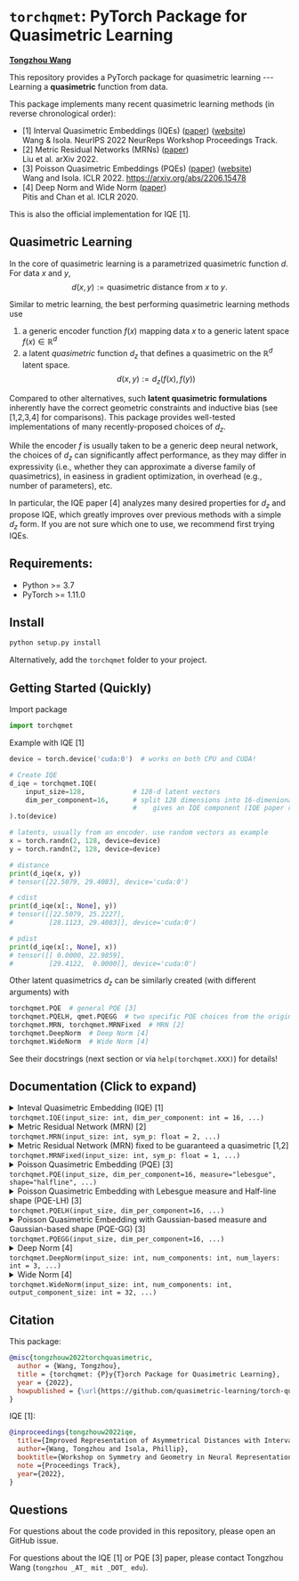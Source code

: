 # `torchqmet`: PyTorch Package for Quasimetric Learning

**[Tongzhou Wang](https://www.tongzhouwang.info)**

This repository provides a PyTorch package for quasimetric learning --- Learning a **quasimetric** function from data.


This package implements many recent quasimetric learning methods (in reverse chronological order):
+ [1] Interval Quasimetric Embeddings (IQEs) ([paper](https://arxiv.org/abs/2211.15120)) ([website](https://www.tongzhouwang.info/interval_quasimetric_embedding/)) <br/>
  Wang & Isola. NeurIPS 2022 NeurReps Workshop Proceedings Track.
+ [2] Metric Residual Networks (MRNs) ([paper](https://arxiv.org/abs/2208.08133)) <br/>
  Liu et al. arXiv 2022.
+ [3] Poisson Quasimetric Embeddings (PQEs) ([paper](https://arxiv.org/abs/2206.15478)) ([website](https://github.com/ssnl/poisson_quasimetric_embedding)) <br/>
  Wang and Isola. ICLR 2022. https://arxiv.org/abs/2206.15478
+ [4] Deep Norm and Wide Norm ([paper](https://arxiv.org/abs/2002.05825)) <br/>
  Pitis and Chan et al. ICLR 2020.

This is also the official implementation for IQE [1].

## Quasimetric Learning

In the core of quasimetric learning is a parametrized quasimetric function $d$. For data $x$ and $y$,
$$d(x, y) := \textsf{quasimetric distance from $x$ to $y$}.$$

Similar to metric learning, the best performing quasimetric learning methods use
1. a generic encoder function $f(x)$ mapping data $x$ to a generic latent space $f(x) \in \mathbb{R}^d$
2. a latent *quasimetric* function $d_z$ that defines a quasimetric on the $\mathbb{R}^d$ latent space.
$$d(x, y) := d_z(f(x), f(y))$$

Compared to other alternatives, such **latent quasimetric formulations** inherently have the correct geometric constraints and inductive bias (see [1,2,3,4] for comparisons). This package provides well-tested implementations of many recently-proposed choices of $d_z$.

While the encoder $f$ is usually taken to be a generic deep neural network, the choices of $d_z$ can significantly affect performance, as they may differ in expressivity (i.e., whether they can approximate a diverse family of quasimetrics), in easiness in gradient optimization, in overhead (e.g., number of parameters), etc.

In particular, the IQE paper [4] analyzes many desired properties for $d_z$ and propose IQE, which greatly improves over previous methods with a simple $d_z$ form. If you are not sure which one to use, we recommend first trying IQEs.

## Requirements:

+ Python >= 3.7
+ PyTorch >= 1.11.0


## Install

```py
python setup.py install
```

Alternatively, add the `torchqmet` folder to your project.

## Getting Started (Quickly)

Import package
```py
import torchqmet
```

Example with IQE [1]
```py
device = torch.device('cuda:0')  # works on both CPU and CUDA!

# Create IQE
d_iqe = torchqmet.IQE(
    input_size=128,            # 128-d latent vectors
    dim_per_component=16,      # split 128 dimensions into 16-dimenional chunks, where each chunk
                               #    gives an IQE component (IQE paper recommends `dim_per_component >= 8`)
).to(device)

# latents, usually from an encoder. use random vectors as example
x = torch.randn(2, 128, device=device)
y = torch.randn(2, 128, device=device)

# distance
print(d_iqe(x, y))
# tensor([22.5079, 29.4083], device='cuda:0')

# cdist
print(d_iqe(x[:, None], y))
# tensor([[22.5079, 25.2227],
#         [28.1123, 29.4083]], device='cuda:0')

# pdist
print(d_iqe(x[:, None], x))
# tensor([[ 0.0000, 22.9859],
#         [29.4122,  0.0000]], device='cuda:0')
```

Other latent quasimetrics $d_z$ can be similarly created (with different arguments) with
```py
torchqmet.PQE  # general PQE [3]
torchqmet.PQELH, qmet.PQEGG  # two specific PQE choices from the original paper [3]
torchqmet.MRN, torchqmet.MRNFixed  # MRN [2]
torchqmet.DeepNorm  # Deep Norm [4]
torchqmet.WideNorm  # Wide Norm [4]
```

See their docstrings (next section or via `help(torchqmet.XXX)`) for details!

## Documentation (Click to expand)

<details>
<summary>
Inteval Quasimetric Embedding (IQE) [1]<br/>
<code>torchqmet.IQE(input_size: int, dim_per_component: int = 16, ...)</code>
</summary>

    Inteval Quasimetric Embedding (IQE):
    https://arxiv.org/abs/2211.15120

    One-line Usage:

        IQE(input_size: int, dim_per_component: int = 16, ...)


    Default arguments implements IQE-maxmean. Set `reduction="sum"` to create IQE-sum.

    IQE-Specific Args:
        input_size (int): Dimension of input latent vectors
        dim_per_component (int): IQE splits latent vectors into chunks, where ach chunk computes gives an IQE component.
                                 This is the number of latent dimensions assigned to each chunk. This number must
                                 perfectly divide ``input_size``. IQE paper recomments at least ``8``.
                                 Default: ``16``.

    Common Args (Exist for all quasimetrics, **Keyword-only**, Default values may be different for different quasimetrics):
        transforms (Collection[str]): A sequence of transforms to apply to the components, before reducing them to form
                                      the final latent quasimetric.
                                      Supported choices:
                                        + "concave_activation": Concave activation transform from Neural Norms paper.
                                      Default: ``()`` (no transforms).
        reduction (str): Reduction method to aggregate components into final quasimetric value.
                         Supported choices:
                           + "sum": Sum of components.
                           + "max": Max of components.
                           + "mean": Average of components.
                           + "maxmean": Convex combination of max and mean. Used in original Deep Norm, Wide Norm, and IQE.
                           + "deep_linear_net_weighted_sum": Weighted sum with weights given by a deep linear net. Used in
                                                             original PQE, whose components have limited range [0, 1).
                         Default: ``"maxmean"``.
        discounted (Optional[float]): If not ``None``, this module instead estimates discounted distances with the
                                      base as ``discounted``.
                                      Default ``None``.
        warn_if_not_quasimetric (bool): If ``True``, issue a warning if this module does not always obey quasimetric
                                        constraints.  IQEs always obey quasimetric constraints.
                                        Default: ``True``.

    Shape:
        - Input: Two broadcastable tensors of shape ``(..., input_size)``
        - Output: ``(...)``

    Non-Module Attributes:
        input_size (int)
        num_components (int): Number of components to be combined to form the latent quasimetric. For IQEs, this is
                              ``input_size // dim_per_component``.
        discount (Optional[float])
        guaranteed_quasimetric (bool): Whether this is guaranteed to satisfy quasimetric constraints.

    Module Attributes:
        transforms (nn.Sequential[TransformBase]): Transforms to be applied on quasimetric components.
        reduction (ReductionBase): Reduction methods to aggregate components.

    Examples::

        >>> iqe = IQE(128, dim_per_component=16)
        >>> print(iqe)
        IQE(
          guaranteed_quasimetric=True
          input_size=128, num_components=8, discount=None
          (transforms): Sequential()
          (reduction): MaxMean(input_num_components=8)
        )
        >>> x = torch.randn(5, 128, requires_grad=True)
        >>> y = torch.randn(5, 128, requires_grad=True)
        >>> print(iqe(x, y))
        tensor([3.3045, 3.8072, 3.9671, 3.3521, 3.7831],, grad_fn=<LerpBackward1>)
        >>> print(iqe(y, x))
        tensor([3.3850, 3.8457, 4.0870, 3.1757, 3.9459], grad_fn=<LerpBackward1>)
        >>> print(iqe(x[:, None], x))  # pdist
        tensor([[0.0000, 3.8321, 3.7907, 3.5915, 3.3326],
                [3.9845, 0.0000, 4.0173, 3.8059, 3.7177],
                [3.7934, 4.3673, 0.0000, 4.0536, 3.6068],
                [3.1764, 3.4881, 3.5300, 0.0000, 2.9292],
                [3.7184, 3.8690, 3.8321, 3.5905, 0.0000]], grad_fn=<ReshapeAliasBackward0>)
</details>


<details>
<summary>
Metric Residual Network (MRN) [2]<br/>
<code>torchqmet.MRN(input_size: int, sym_p: float = 2, ...)</code>
</summary>

    Metric Residual Network (MRN):
    https://arxiv.org/abs/2208.08133

    One-line Usage:

        MRN(input_size: int, sym_p: float = 2, ...)

    Default arguments implement the MRN as described in the original MRN paper:

        d_z(x, y) = ( 1/d_sym * \sum_i (f_sym(x)[i] - f_sym(y))^2 )^(p/2) + \max_j ReLU( f_asym(x)[j] - f_asym(y)[j] ),

    where `f_sym` and `f_asym` are 2-layer MLPs, and `d_sym` is the output size of `f_sym`.

     + The first term is simply a (scaled) Euclidean distance raised to the `p`-th power, representing the symmetrical port.
     + The second term is the asymmetrical part.

    These two terms are used as two **components** of the quasimetric. With default arguments, a summation reduction
    combines them.

    NOTE::
        Default arguments does not guarantee a true quasimetric, since one of the component is the **squared** Euclidean
        distance, rather than regular Euclidean distance.

        Following a fix proposed in the IQE paper (https://arxiv.org/abs/2211.15120), we allow setting
        `sym_p=1`, which uses the regular Euclidean distance instead, and guarantees a quasimetric.

        Alternatively, simply use subclass :class:`MRNFixed`, which changes the default of `sym_p` to `1`.

    MRN-Specific Args:
        input_size (int): Dimension of input latent vectors.
        sym_p (float): Exponent applied to the symmetrical term of Euclidean distance.
                       Default: ``2``.
        proj_hidden_size (int): Hidden size of `f_sym` and `f_asym` MLPs.
                                Default: ``176``.
        proj_output_size (int): Output size of `f_sym` and `f_asym` MLPs.
                                Default: ``16``.

    Common Args (Exist for all quasimetrics, **Keyword-only**, Default values may be different for different quasimetrics):
        transforms (Collection[str]): A sequence of transforms to apply to the components, before reducing them to form
                                      the final latent quasimetric.
                                      Supported choices:
                                        + "concave_activation": Concave activation transform from Neural Norms paper.
                                      Default: ``()`` (no transforms).
        reduction (str): Reduction method to aggregate components into final quasimetric value.
                         Supported choices:
                           + "sum": Sum of components.
                           + "max": Max of components.
                           + "mean": Average of components.
                           + "maxmean": Convex combination of max and mean. Used in original Deep Norm, Wide Norm, and IQE.
                           + "deep_linear_net_weighted_sum": Weighted sum with weights given by a deep linear net. Used in
                                                             original PQE, whose components have limited range [0, 1).
                         Default: ``"sum"``.
        discounted (Optional[float]): If not ``None``, this module instead estimates discounted distances with the
                                      base as ``discounted``.
                                      Default ``None``, but recommended for PQEs (following original paper).
        warn_if_not_quasimetric (bool): If ``True``, issue a warning if this module does not always obey quasimetric
                                        constraints.  MRNs always obey quasimetric constraints if `0 < sym_p <= 1`.
                                        Default: ``True``.

    Shape:
        - Input: Two broadcastable tensors of shape ``(..., input_size)``
        - Output: ``(...)``

    Non-Module Attributes:
        input_size (int)
        sym_p (float)
        num_components (int): Number of components to be combined to form the latent quasimetric. For MRN, this is always ``2``.
        discount (Optional[float])
        guaranteed_quasimetric (bool): Whether this is guaranteed to satisfy quasimetric constraints.

    Module Attributes:
        transforms (nn.Sequential[TransformBase]): Transforms to be applied on quasimetric components.
        reduction (ReductionBase): Reduction methods to aggregate components.

    Examples::

        >>> mrn = MRN(128)  # default MRN
        .../torchqmet/mrn.py:61: UserWarning: MRN with `sym_p=2` may not be a quasimetric (see IQE paper Sec. C.2). Use
        `torchqmet.MRNFixed` with default `sym_p=1` to guarantee a quasimetric.
        >>> print(mrn)
        MRN(
          guaranteed_quasimetric=False
          input_size=128, num_components=2, discount=None
          sym_p=2
          (transforms): Sequential()
          (reduction): Sum(input_num_components=2)
          (sym_proj): MRNProjector(
            (0): Linear(in_features=128, out_features=176, bias=True)
            (1): ReLU()
            (2): Linear(in_features=176, out_features=16, bias=True)
          )
          (asym_proj): MRNProjector(
            (0): Linear(in_features=128, out_features=176, bias=True)
            (1): ReLU()
            (2): Linear(in_features=176, out_features=16, bias=True)
          )
        )
        >>> x = torch.randn(5, 128, requires_grad=True)
        >>> y = torch.randn(5, 128, requires_grad=True)
        >>> print(mrn(x, y))
        tensor([0.3584, 0.8246, 0.4646, 0.5300, 0.5409], grad_fn=<SumBackward1>)
        >>> print(mrn(y, x))
        tensor([0.5899, 0.5375, 0.7205, 0.4931, 0.5727], grad_fn=<SumBackward1>)
        >>> print(mrn(x[:, None], x))  # pdist
        tensor([[0.0000, 0.3609, 0.5478, 0.6326, 0.4724],
                [0.5219, 0.0000, 0.5700, 0.7597, 0.5657],
                [0.4636, 0.5970, 0.0000, 0.4545, 0.5955],
                [0.8028, 0.8550, 1.1630, 0.0000, 0.7704],
                [0.6520, 0.5160, 0.8666, 0.4677, 0.0000]], grad_fn=<SumBackward1>)
        >>>
        >>> # MRN with fix to guarantee quasimetric constraints
        >>> mrn = MRNFixed(128)  # or use MRN(..., sym_p=1)
        >>> print(mrn)
        MRNFixed(
          guaranteed_quasimetric=True
          input_size=128, num_components=2, discount=None
          sym_p=1
          (transforms): Sequential()
          (reduction): Sum(input_num_components=2)
          (sym_proj): MRNProjector(
            (0): Linear(in_features=128, out_features=176, bias=True)
            (1): ReLU()
            (2): Linear(in_features=176, out_features=16, bias=True)
          )
          (asym_proj): MRNProjector(
            (0): Linear(in_features=128, out_features=176, bias=True)
            (1): ReLU()
            (2): Linear(in_features=176, out_features=16, bias=True)
          )
        )
        >>> print(mrn(x[:, None], x))  # pdist
        tensor([[0.0000, 0.7640, 0.7091, 0.5985, 0.7392],
                [0.7220, 0.0000, 0.8448, 0.9160, 0.8006],
                [0.8715, 0.7199, 0.0000, 0.9072, 0.8582],
                [0.7666, 0.8370, 0.7094, 0.0000, 0.9459],
                [0.7773, 0.6895, 0.7869, 0.8662, 0.0000]], grad_fn=<SumBackward1>)
</details>


<details>
<summary>
Metric Residual Network (MRN) fixed to be guaranteed a quasimetric [1,2]<br/>
<code>torchqmet.MRNFixed(input_size: int, sym_p: float = 1, ...)</code>
</summary>

    Metric Residual Network (MRN):
    https://arxiv.org/abs/2208.08133
    with fix proposed by the IQE paper (Sec. C.2):
    https://arxiv.org/abs/2211.15120

    One-line Usage:

        MRNFixed(input_size, sym_p=1, ...)

    Defaults to `sym_p=1`. This guarantees a quasimetric, unlike the original official MRN (where `sym_p=2`).

    See :class:`MRN` for details of other arguments.
</details>

<details>
<summary>
Poisson Quasimetric Embedding (PQE) [3]<br/>
<code>torchqmet.PQE(input_size, dim_per_component=16, measure="lebesgue", shape="halfline", ...)</code>
</summary>

    Poisson Quasimetric Embedding (PQE):
    https://arxiv.org/abs/2206.15478

    One-line Usage:

        PQE(input_size, dim_per_component=16, measure="lebesgue", shape="halfline", ...)


    PQE requires a specification of "shape" and "measure" for defining the Poisson process counts. We support
      + Measure: Lebesgue measure, a Gaussian-based measure.
      + Shape: Half-line, a Gaussian shape.
    These choices are sufficient to implement PQE-LH (Lebesgue + Half-line) and PQE-GG (Gaussian-based measure + Gaussian shape),
    the two PQE variants used in the original PQE paper.

    Default arguments implements PQE-LH, which has a simple form and generally works well according the PQE paper.
    To use PQE-GG, PQE paper's other proposed variant, set `shape="gaussian", measure="gaussian"`, or simply use subclass
    :class:`PQEGG`. Similarly, subclass :class:`PQELH` is gauranteed to PQE-LH.

    PQE-Specific Args:
        input_size (int): Dimension of input latent vectors
        dim_per_component (int): IQE splits latent vectors into chunks, where ach chunk computes gives an IQE component.
                                 This is the number of latent dimensions assigned to each chunk. This number must
                                 perfectly divide ``input_size``.
                                 Default: ``4``.
        measure (str):  Measure used in the Poisson processes. Choices are ``"lebesgue"`` and ``"guassian"``.
                        Default: ``"lebesgue"``.
        shape (str):  Shape parametrizations used in the Poisson processes. Choices are ``"halfline"`` and ``"guassian"``.
                      ``"guassian"`` can only be used with ``"guassian"`` measure.
                      Default: ``"halfline"``.

    Common Args (Exist for all quasimetrics, **Keyword-only**, Default values may be different for different quasimetrics):
        transforms (Collection[str]): A sequence of transforms to apply to the components, before reducing them to form
                                      the final latent quasimetric.
                                      Supported choices:
                                        + "concave_activation": Concave activation transform from Neural Norms paper.
                                      Default: ``()`` (no transforms).
        reduction (str): Reduction method to aggregate components into final quasimetric value.
                         Supported choices:
                           + "sum": Sum of components.
                           + "max": Max of components.
                           + "mean": Average of components.
                           + "maxmean": Convex combination of max and mean. Used in original Deep Norm, Wide Norm, and IQE.
                           + "deep_linear_net_weighted_sum": Weighted sum with weights given by a deep linear net. Used in
                                                             original PQE, whose components have limited range [0, 1).
                         Default: ``"deep_linear_net_weighted_sum"``.
        discounted (Optional[float]): If not ``None``, this module instead estimates discounted distances with the
                                      base as ``discounted``.
                                      Default ``None``, but recommended for PQEs (following original paper).
        warn_if_not_quasimetric (bool): If ``True``, issue a warning if this module does not always obey quasimetric
                                        constraints.  PQEs always obey quasimetric constraints.
                                        Default: ``True``.

    Shape:
        - Input: Two broadcastable tensors of shape ``(..., input_size)``
        - Output: ``(...)``

    Non-Module Attributes:
        input_size (int)
        num_components (int): Number of components to be combined to form the latent quasimetric. For PQEs, this is
                              ``input_size // dim_per_component``.
        discount (Optional[float])
        guaranteed_quasimetric (bool): Whether this is guaranteed to satisfy quasimetric constraints.

    Module Attributes:
        measure (MeasureBase): Poisson process measure used.
        shape (ShapeBase): Poisson process shape parametrization used.
        transforms (nn.Sequential[TransformBase]): Transforms to be applied on quasimetric components.
        reduction (ReductionBase): Reduction methods to aggregate components.

    Examples::

        >>> pqe = PQE(128, dim_per_component=16)  # default is PQE-LH, see `measure` and `shape` below
        >>> print(pqe)
        PQE(
          guaranteed_quasimetric=True
          input_size=128, num_components=8, discount=None
          (transforms): Sequential()
          (reduction): DeepLinearNetWeightedSum(
            input_num_components=8
            (alpha_net): DeepLinearNet(
              bias=True, non_negative=True
              (mats): ParameterList(
                  (0): Parameter containing: [torch.float32 of size 1x64]
                  (1): Parameter containing: [torch.float32 of size 64x64]
                  (2): Parameter containing: [torch.float32 of size 64x64]
                  (3): Parameter containing: [torch.float32 of size 64x8]
              )
            )
          )
          (measure): LebesgueMeasure()
          (shape): HalfLineShape()
        )
        >>> x = torch.randn(5, 128, requires_grad=True)
        >>> y = torch.randn(5, 128, requires_grad=True)
        >>> print(pqe(x, y))
        tensor([0.5994, 0.7079, 0.6474, 0.7858, 0.6954], grad_fn=<SqueezeBackward1>)
        >>> print(pqe(y, x))
        tensor([0.5731, 0.7868, 0.9577, 0.5707, 0.7005], grad_fn=<SqueezeBackward1>)
        >>> print(pqe(x[:, None], x))  # pdist
        tensor([[0.0000, 0.8147, 0.9515, 0.6505, 0.8131],
                [0.6491, 0.0000, 0.8892, 0.4910, 0.7271],
                [0.5663, 0.6442, 0.0000, 0.4402, 0.6461],
                [0.6756, 0.7252, 0.9157, 0.0000, 0.7032],
                [0.6689, 0.7006, 0.8784, 0.4509, 0.0000]], grad_fn=<SqueezeBackward1>)
        >>>
        >>> # PQE-GG, modeling discounted distances
        >>> pqe = PQEGG(128, dim_per_component=16, discount=0.9)  # or use PQE(..., shape="guassian", measure="gaussian")
        >>> # PQE-GG requires the `cdf_ops` extension.  First usage of PQE-GG will trigger compile.
        >>> # See `PQE` docstring for details.
        >>> print(pqe(x, y))  # discounted distance
        tensor([0.9429, 0.9435, 0.9402, 0.9404, 0.9428], grad_fn=<ProdBackward1>)
        >>> print(pqe(x[:, None], x))  # discounted pdist
        tensor([[1.0000, 0.9423, 0.9313, 0.9473, 0.9470],
                [0.9452, 1.0000, 0.9400, 0.9520, 0.9517],
                [0.9395, 0.9456, 1.0000, 0.9489, 0.9531],
                [0.9380, 0.9397, 0.9313, 1.0000, 0.9484],
                [0.9395, 0.9412, 0.9371, 0.9502, 1.0000]], grad_fn=<ProdBackward1>)
</details>


<details>
<summary>
Poisson Quasimetric Embedding with Lebesgue measure and Half-line shape (PQE-LH) [3]<br/>
<code>torchqmet.PQELH(input_size, dim_per_component=16, ...)</code>
</summary>

    PQE-LH variant of Poisson Quasimetric Embedding (PQE), using Lebesgue measure + Half-line shape:
    https://arxiv.org/abs/2206.15478

    One-line Usage:

        PQELH(input_size, dim_per_component=16, ...)

    Unlike :class:`PQE`, arguments `measure="lebesgue"` and `shape="halfline"` are fixed and not configurable.

    See :class:`PQE` for details of other arguments.
</details>


<details>
<summary>
Poisson Quasimetric Embedding with Gaussian-based measure and Gaussian-based shape (PQE-GG) [3]<br/>
<code>torchqmet.PQEGG(input_size, dim_per_component=16, ...)</code>
</summary>

    PQE-GG variant of Poisson Quasimetric Embedding (PQE), using Gaussian-based measure and Gaussian-based shape:
    https://arxiv.org/abs/2206.15478

    One-line Usage:

        PQEGG(input_size, dim_per_component=16, ...)

    Unlike :class:`PQE`, arguments `measure="gaussian"` and `shape="gaussian"` are fixed and not configurable.

    See :class:`PQE` for details of other arguments.
</details>


<details>
<summary>
Deep Norm [4]<br/>
<code>torchqmet.DeepNorm(input_size: int, num_components: int, num_layers: int = 3, ...)</code>
</summary>

    Deep Norm:
    https://arxiv.org/abs/2002.05825

    Follows the official implementation:
    https://github.com/spitis/deepnorms/blob/6c8db1b1178eb92df23149c6d6bfb10782daac86/metrics_pytorch.py#L134

    One-line Usage:

        DeepNorm(input_size: int, num_components: int, num_layers: int = 3, ...)

    NOTE::
        When using `activation="maxrelu", final_activation=None`, this does not guarantee a true quasimetric, since
        using "maxrelu" as the final activation (whose output are the components) does not guarantee non-negative
        components. "maxrelu" is an activation function proposed in the original paper for better expressivity than
        "relu".

        Following a fix proposed in the IQE paper (https://arxiv.org/abs/2211.15120), we allow individually
        configuring `final_activation`.  When using `activation="maxrelu"`, setting `final_activation="relu"` will
        guarantee a quasimetric. Always using ReLU with `activation="relu", final_activation=None` also gurantees a
        quasimetric.

        Without the fix, while the negative values rarely appears in the final reduced quasimetric estimate, it does not
        inherently obey quasimetric constraints anymore, and thus does not have the correct inductive bias. Indeed, the
        IQE paper shows that adding the fix improves Deep Norm performance.

    Deep-Norm-Specific Args:
        input_size (int): Dimension of input latent vectors.
        num_components (int): Number of output components (also controlling hidden layer dimensions).
        num_layers (int): Number of layers.
                          Default: ``3``.
        activation (str): Activation functions.
                          Supported choices: "relu", "maxrelu".
                          Default: "relu"
        final_activation (Optional[str]): Activation function used at last to obtain the components. If not set, use the
                                          same one as `activation`.
                                          Supported choices: None, "relu", "maxrelu".
                                          Default: None
        symmetric (bool): Whether to enforce symmetry (i.e., metric).
                          Default: ``False``.

    Common Args (Exist for all quasimetrics, **Keyword-only**, Default values may be different for different quasimetrics):
        transforms (Collection[str]): A sequence of transforms to apply to the components, before reducing them to form
                                      the final latent quasimetric.
                                      Supported choices:
                                        + "concave_activation": Concave activation transform from Neural Norms paper.
                                      Default: ``("concave_activation",)``.
        reduction (str): Reduction method to aggregate components into final quasimetric value.
                         Supported choices:
                           + "sum": Sum of components.
                           + "max": Max of components.
                           + "mean": Average of components.
                           + "maxmean": Convex combination of max and mean. Used in original Deep Norm, Wide Norm, and IQE.
                           + "deep_linear_net_weighted_sum": Weighted sum with weights given by a deep linear net. Used in
                                                             original PQE, whose components have limited range [0, 1).
                         Default: ``"maxmean"``.
        discounted (Optional[float]): If not ``None``, this module instead estimates discounted distances with the
                                      base as ``discounted``.
                                      Default ``None``, but recommended for PQEs (following original paper).
        warn_if_not_quasimetric (bool): If ``True``, issue a warning if this module does not always obey quasimetric
                                        constraints.  DeepNorms always obey quasimetric constraints if final activation
                                        applied is not "maxrelu".
                                        Default: ``True``.

    Shape:
        - Input: Two broadcastable tensors of shape ``(..., input_size)``
        - Output: ``(...)``

    Non-Module Attributes:
        input_size (int)
        symmetric (bool)
        num_components (int): Number of components to be combined to form the latent quasimetric. For MRN, this is always ``2``.
        discount (Optional[float])
        guaranteed_quasimetric (bool): Whether this is guaranteed to satisfy quasimetric constraints.

    Module Attributes:
        transforms (nn.Sequential[TransformBase]): Transforms to be applied on quasimetric components.
        reduction (ReductionBase): Reduction methods to aggregate components.

    Examples::

        >>> dn = torchqmet.DeepNorm(128, num_components=64, num_layers=3)
        >>> print(dn)
        DeepNorm(
          guaranteed_quasimetric=True
          input_size=128, num_components=64, discount=None
          symmetric=False
          (transforms): Sequential(
            (0): ConcaveActivation(
              input_num_components=64, output_num_components=64
              num_units_per_input=5
            )
          )
          (reduction): MaxMean(input_num_components=64)
          (u0): ConstrainedLinear(in_features=128, out_features=64, bias=False, weight_constraint_=None)
          (activations): ModuleList(
            (0): ReLU()
            (1): ReLU()
            (2): ReLU()
          )
          (ws_after_first): ModuleList(
            (0): ConstrainedLinear(in_features=64, out_features=64, bias=False, weight_constraint_=<built-in method relu_ of type object at 0x7fefde166060>)
            (1): ConstrainedLinear(in_features=64, out_features=64, bias=False, weight_constraint_=<built-in method relu_ of type object at 0x7fefde166060>)
          )
          (us_after_first): ModuleList(
            (0): ConstrainedLinear(in_features=128, out_features=64, bias=False, weight_constraint_=None)
            (1): ConstrainedLinear(in_features=128, out_features=64, bias=False, weight_constraint_=None)
          )
        )
        >>> x = torch.randn(5, 128, requires_grad=True)
        >>> y = torch.randn(5, 128, requires_grad=True)
        >>> print(dn(x, y))
        tensor([1.9162, 2.3342, 1.4302, 2.4852, 2.0792], grad_fn=<LerpBackward1>)
        >>> print(dn(y, x))
        tensor([2.2290, 2.2457, 2.7775, 2.1579, 2.2385], grad_fn=<LerpBackward1>)
        >>> print(dn(x[:, None], x))  # pdist
        tensor([[0.0000, 2.0776, 2.4156, 1.9826, 2.5025],
                [2.5139, 0.0000, 2.8350, 2.8957, 2.6522],
                [1.5354, 1.6764, 0.0000, 2.0970, 1.8641],
                [1.9107, 2.4360, 3.0188, 0.0000, 2.3431],
                [2.1608, 1.8930, 2.5621, 2.0461, 0.0000]], grad_fn=<LerpBackward1>)
        >>>
        >>> # DeepNorm that may violate quasimetric constraints
        >>> dn = torchqmet.DeepNorm(128, num_components=64, num_layers=3, activation="maxrelu")
        .../torchqmet/neural_norms.py:105: UserWarning: MRN with final activation function maxrelu may not be a quasimetric (see IQE paper Sec
        . C.1). Use final_activation="relu" to guarantee a quasimetric.

</details>



<details>
<summary>
Wide Norm [4]<br/>
<code>torchqmet.WideNorm(input_size: int, num_components: int, output_component_size: int = 32, ...)</code>
</summary>

    Wide Norm:
    https://arxiv.org/abs/2002.05825

    Follows the official implementation:
    https://github.com/spitis/deepnorms/blob/6c8db1b1178eb92df23149c6d6bfb10782daac86/metrics_pytorch.py#L101

    One-line Usage:

        WideNorm(input_size: int, num_components: int, output_component_size: int = 32, ...)


    Wide-Norm-Specific Args:
        input_size (int): Dimension of input latent vectors.
        num_components (int): Number of output components (also controlling hidden layer dimensions).
        output_component_size (int): In Wide Norm, each component is computed from a vector. This specifies the size of
                                     that vector. Using a large value induces **a lot of** training parameters.
                                     Default ``32``.
        symmetric (bool): Whether to enforce symmetry (i.e., metric).
                          Default: ``False``.

    Common Args (Exist for all quasimetrics, **Keyword-only**, Default values may be different for different quasimetrics):
        transforms (Collection[str]): A sequence of transforms to apply to the components, before reducing them to form
                                      the final latent quasimetric.
                                      Supported choices:
                                        + "concave_activation": Concave activation transform from Neural Norms paper.
                                      Default: ``("concave_activation",)``.
        reduction (str): Reduction method to aggregate components into final quasimetric value.
                         Supported choices:
                           + "sum": Sum of components.
                           + "max": Max of components.
                           + "mean": Average of components.
                           + "maxmean": Convex combination of max and mean. Used in original Deep Norm, Wide Norm, and IQE.
                           + "deep_linear_net_weighted_sum": Weighted sum with weights given by a deep linear net. Used in
                                                             original PQE, whose components have limited range [0, 1).
                         Default: ``"maxmean"``.
        discounted (Optional[float]): If not ``None``, this module instead estimates discounted distances with the
                                      base as ``discounted``.
                                      Default ``None``, but recommended for PQEs (following original paper).
        warn_if_not_quasimetric (bool): If ``True``, issue a warning if this module does not always obey quasimetric
                                        constraints.  DeepNorms always obey quasimetric constraints if final activation
                                        applied is not "maxrelu".
                                        Default: ``True``.

    Shape:
        - Input: Two broadcastable tensors of shape ``(..., input_size)``
        - Output: ``(...)``

    Non-Module Attributes:
        input_size (int)
        symmetric (bool)
        num_components (int): Number of components to be combined to form the latent quasimetric. For MRN, this is always ``2``.
        discount (Optional[float])
        guaranteed_quasimetric (bool): Whether this is guaranteed to satisfy quasimetric constraints.

    Module Attributes:
        transforms (nn.Sequential[TransformBase]): Transforms to be applied on quasimetric components.
        reduction (ReductionBase): Reduction methods to aggregate components.

    Examples::

        >>> wn = torchqmet.WideNorm(128, num_components=64, output_component_size=32)
        >>> print(wn)
        WideNorm(
          guaranteed_quasimetric=True
          input_size=128, num_components=64, discount=None
          symmetric=False
          (transforms): Sequential(
            (0): ConcaveActivation(
              input_num_components=64, output_num_components=64
              num_units_per_input=5
            )
          )
          (reduction): MaxMean(input_num_components=64)
          (w): ConstrainedLinear(in_features=256, out_features=2048, bias=False, weight_constraint_=<built-in method relu_ of type object at 0x7fefde166060>)
        )
        >>> x = torch.randn(5, 128, requires_grad=True)
        >>> y = torch.randn(5, 128, requires_grad=True)
        >>> print(wn(x, y))
        tensor([11.9579, 13.7906, 12.4837, 13.5018, 12.7114], grad_fn=<LerpBackward1>)
        >>> print(wn(y, x))
        tensor([11.9761, 13.7890, 12.4958, 13.4873, 12.5777], grad_fn=<LerpBackward1>)
        >>> print(wn(x[:, None], x))  # pdist
        tensor([[ 0.0000, 12.1332, 12.4422, 11.8869, 12.0364],
                [12.0220,  0.0000, 12.8111, 14.2183, 12.8810],
                [12.4647, 12.7598,  0.0000, 14.6667, 12.7702],
                [11.8936, 14.2685, 14.6700,  0.0000, 12.3801],
                [12.1089, 12.9846, 12.8418, 12.3906,  0.0000]], grad_fn=<LerpBackward1>)
</details>

## Citation

This package:
```bibtex
@misc{tongzhouw2022torchquasimetric,
  author = {Wang, Tongzhou},
  title = {torchqmet: {P}y{T}orch Package for Quasimetric Learning},
  year = {2022},
  howpublished = {\url{https://github.com/quasimetric-learning/torch-quasimetric}},
}
```

IQE [1]:
```bibtex
@inproceedings{tongzhouw2022iqe,
  title={Improved Representation of Asymmetrical Distances with Interval Quasimetric Embeddings},
  author={Wang, Tongzhou and Isola, Phillip},
  booktitle={Workshop on Symmetry and Geometry in Neural Representations (NeurReps) at Conference on Neural Information Processing Systems (NeurIPS)},
  note ={Proceedings Track},
  year={2022},
}
```

## Questions

For questions about the code provided in this repository, please open an GitHub issue.

For questions about the IQE [1] or PQE [3] paper, please contact Tongzhou Wang (`tongzhou _AT_ mit _DOT_ edu`).
